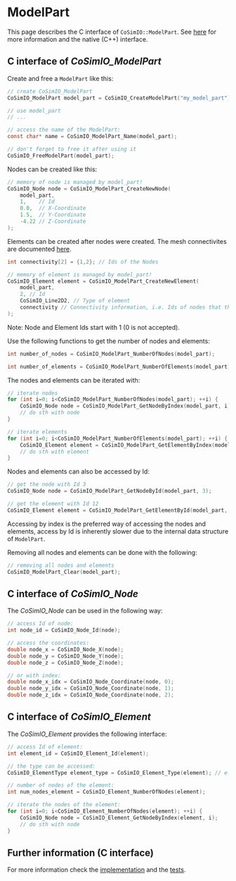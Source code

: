 # ModelPart

This page describes the C interface of `CoSimIO::ModelPart`. See [here](model_part_cpp.md) for more information and the native (C++) interface.

## C interface of _CoSimIO_ModelPart_
Create and free a `ModelPart` like this:
```c
// create CoSimIO_ModelPart
CoSimIO_ModelPart model_part = CoSimIO_CreateModelPart("my_model_part");

// use model_part
// ...

// access the name of the ModelPart:
const char* name = CoSimIO_ModelPart_Name(model_part);

// don't forget to free it after using it
CoSimIO_FreeModelPart(model_part);
```

Nodes can be created like this:
```c
// memory of node is managed by model_part!
CoSimIO_Node node = CoSimIO_ModelPart_CreateNewNode(
    model_part,
    1,    // Id
    0.0,  // X-Coordinate
    1.5,  // Y-Coordinate
    -4.22 // Z-Coordinate
);
```

Elements can be created after nodes were created. The mesh connectivites are documented [here](../mesh_connectivities.md).
```c
int connectivity[2] = {1,2}; // Ids of the Nodes

// memory of element is managed by model_part!
CoSimIO_Element element = CoSimIO_ModelPart_CreateNewElement(
    model_part,
    2, // Id
    CoSimIO_Line2D2, // Type of element
    connectivity // Connectivity information, i.e. Ids of nodes that the element has
);
```
Note: Node and Element Ids start with 1 (0 is not accepted).

Use the following functions to get the number of nodes and elements:
```c
int number_of_nodes = CoSimIO_ModelPart_NumberOfNodes(model_part);

int number_of_elements = CoSimIO_ModelPart_NumberOfElements(model_part);
```

The nodes and elements can be iterated with:
```c
// iterate nodes
for (int i=0; i<CoSimIO_ModelPart_NumberOfNodes(model_part); ++i) {
    CoSimIO_Node node = CoSimIO_ModelPart_GetNodeByIndex(model_part, i);
    // do sth with node
}

// iterate elements
for (int i=0; i<CoSimIO_ModelPart_NumberOfElements(model_part); ++i) {
    CoSimIO_Element element = CoSimIO_ModelPart_GetElementByIndex(model_part, i);
    // do sth with element
}
```

Nodes and elements can also be accessed by Id:
```c
// get the node with Id 3
CoSimIO_Node node = CoSimIO_ModelPart_GetNodeById(model_part, 3);

// get the element with Id 12
CoSimIO_Element element = CoSimIO_ModelPart_GetElementById(model_part, 12);
```

Accessing by index is the preferred way of accessing the nodes and elements, access by Id is inherently slower due to the internal data structure of `ModelPart`.

Removing all nodes and elements can be done with the following:
```c
// removing all nodes and elements
CoSimIO_ModelPart_Clear(model_part);
```

## C interface of _CoSimIO_Node_
The _CoSimIO_Node_ can be used in the following way:
```c
// access Id of node:
int node_id = CoSimIO_Node_Id(node);

// access the coordinates:
double node_x = CoSimIO_Node_X(node);
double node_y = CoSimIO_Node_Y(node);
double node_z = CoSimIO_Node_Z(node);

// or with index:
double node_x_idx = CoSimIO_Node_Coordinate(node, 0);
double node_y_idx = CoSimIO_Node_Coordinate(node, 1);
double node_z_idx = CoSimIO_Node_Coordinate(node, 2);
```

## C interface of _CoSimIO_Element_
The _CoSimIO_Element_ provides the following interface:
```c
// access Id of element:
int element_id = CoSimIO_Element_Id(element);

// the type can be accessed:
CoSimIO_ElementType element_type = CoSimIO_Element_Type(element); // e.g. CoSimIO_Point3D or CoSimIO_Tetrahedra3D4

// number of nodes of the element:
int num_nodes_element = CoSimIO_Element_NumberOfNodes(element);

// iterate the nodes of the element:
for (int i=0; i<CoSimIO_Element_NumberOfNodes(element); ++i) {
    CoSimIO_Node node = CoSimIO_Element_GetNodeByIndex(element, i);
    // do sth with node
}
```

## Further information (C interface)
For more information check the [implementation](https://github.com/KratosMultiphysics/CoSimIO/blob/master/co_sim_io/c/co_sim_io_c_model_part.h) and the [tests](https://github.com/KratosMultiphysics/CoSimIO/blob/master/tests/co_sim_io/c/model_part/test_model_part.c).

